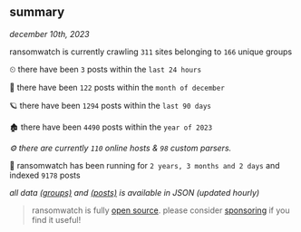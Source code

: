 
## summary
_december 10th, 2023_

ransomwatch is currently crawling `311` sites belonging to `166` unique groups

⏲ there have been `3` posts within the `last 24 hours`

🦈 there have been `122` posts within the `month of december`

🪐 there have been `1294` posts within the `last 90 days`

🏚 there have been `4490` posts within the `year of 2023`

_⚙️ there are currently `110` online hosts & `98` custom parsers._

🦕 ransomwatch has been running for `2 years, 3 months and 2 days` and indexed `9178` posts

_all data  [(groups)](http://ransomwhat.telemetry.ltd/groups) and [(posts)](http://ransomwhat.telemetry.ltd/posts) is available in JSON (updated hourly)_

> ransomwatch is fully [open source](https://github.com/joshhighet/ransomwatch#ransomwatch--). please consider [sponsoring](https://github.com/sponsors/joshhighet) if you find it useful!
